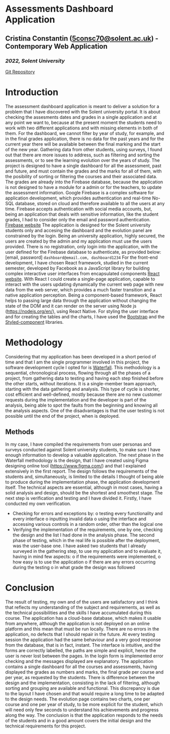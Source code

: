 # **Assessments Dashboard Application**
## **Cristina Constantin (5consc70@solent.ac.uk) - Contemporary Web Application**
### _2022, Solent University_

[Git Repository](https://github.com/CristinaConsta/dashboard.git)


# Introduction

The assessment dashboard application is meant to deliver a solution for a problem that I have discovered with the Solent university portal. It is about checking the assesments dates and grades in a single application and at any point we want to, because at the present moment the students need to work with two different applications and with missing elements in both of them. For the dashboard, we cannot filter by year of study, for example, and in the final grades application, there is no data for the past years and for the current year there will be available between the final marking and the start of the new year. Gathering data from other students, using surveys, I found out that there are more issues to address, such as filtering and sorting the assessments, or to see the learning evolution over the years of study. The project is designed to have a single dashboard for all the assessment, past and future, and must contain the grades and the marks for all of them, with the posibility of sorting or filtering the courses and their associated data.
The grades are already into the Firebase database, because the application is not designed to have a module for a admin or for the teachers, to update the assessment information. Google Firebase is a complex software for application development, which provides authentication and real-time No-SQL database, stored on cloud and therefore available to all the users at any time. Firebase accepts authentication with social media accounts, but, being an application that deals with sensitive information, like the student grades, I had to consider only the email and password authentication. [Firebase website](https://firebase.google.com/)
The application is designed for the Solent university students only and accesing the dashboard and the evolution panel are constrained by the login. Being an university application, highly secured, the users are created by the admin and my application must use the users provided. There is no registration, only login into the application, with the user defined for the Firebase database to authenticate, as provided below:
[email, password]
`dashboard@email.com, dashboard1234`
For the front-end development, I have chosen React framework, studied in the current semester, developed by Facebook as a JavaScript library for building complex interactive user interfaces from encapsulated components [React website](https://reactjs.org/). With React I could create a single-page application, capable to interact with the users updating dynamically the current web page with new data from the web server, which provides a much faster transition and a native application perception. Being a component-based framework, React helps to passing large data through the application without changing the state of the DOM and it can render on the server using Node js (https://nodejs.org/en/), using React Native. For styling the user interface and for creating the tables and the charts, I have used the [Bootstrap]( https://react-bootstrap.github.io/) and the [Styled-component]( https://styled-components.com/) libraries. 


# Methodology

Considering that my application has been developed in a short period of time and that I am the single programmer involved in this project, the software development cycle I opted for is [Waterfall]( https://business.adobe.com/blog/basics/waterfall#:~:text=What%20is%20the%20Waterfall%20methodology,before%20the%20next%20phase%20begins). 
This methodology is a sequential, chronological process, flowing through all the phases of a project, from gathering data to testing and having each step finished before the other starts, without iterations. It is a single-member team approach, starting with the data gathering and analysis. This type of cycle is shorter, cost efficient and well-defined, mostly because there are no new customer requests during the implementation and the developer is part of the analysis, being able to spot the faults from the beginning and knowing all the analysis aspects. One of the disadvantages is that the user testing is not possible until the end of the project, when is deployed.


## Methods

In my case, I have compiled the requirements from user personas and surveys conducted against Solent university students, to make sure I have enough information to develop a valuable application. The next phase in the Waterfall methodology is the design, that I have created using Figma designing online tool (https://www.figma.com/) and that I explained extensively in the first report. The design follows the requirements of the students and, simultaneously, is limited to the details I thought of being able to produce during the implementation phase, the application development itself. The technical aspects are essential, although in most cases, having a solid analysis and design, should be the shortest and smoothest stage.
The next step is verification and testing and I have divided it. Firstly, I have conducted my own verification.
-	Checking for errors and exceptions by:
o	testing every functionality and every interface
o	inputting invalid data
o	using the interface and accessing various controls in a random order, other than the logical one
-	Verifying the implementation of the requirements, one by one, checking the design and the list I had done in the analysis phase.
The second phase of testing, which in the real life is possible after the deployment, was the user-base one. I have asked two students that I already surveyed in the gathering step, to use my application and to evaluate it, having in mind few aspects:
o	if the requirements were implemented,
o	how easy is to use the application
o	if there are any errors occurring during the testing
o	in what grade the design was followed


# Conclusion

The result of testing, my own and of the users are satisfactory and I think that reflects my understanding of the subject and requirements, as well as the technical possibilities and the skills I have accumulated during this course. 
The application has a cloud-base database, which makes it usable from anywhere, although the application is not deployed on an online platform and this mean that must be run locally. 
There are no errors in the application, no defects that I should repair in the future. At every testing session the application had the same behaviour and a very good response from the database, that is in fact, instant.
The interface is intuitive, and the forms are correctly labelled, the paths are simple and explicit, hence the user is never lost between the pages. In the login form is implemented error checking and the messages displayed are explanatory. 
The application contains a single dashboard for all the courses and assessments, having displayed the grades as numbers and marks, the final grade per course and per year, as requested by the students. There is difference between the design and the implementation, consisting in the lack of filtering, although sorting and grouping are available and functional. This discrepancy is due to the layout I have chosen and that would require a long time to be adapted to the design needs.
The evolution page contains two charts, one per course and one per year of study, to be more explicit for the student, which will need only few seconds to understand his achievements and progress along the way.
The conclusion is that the application responds to the needs of the students and in a good amount covers the initial design and the technical requirements for this project. 


